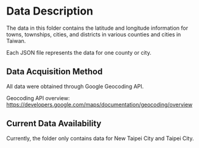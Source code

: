 # Data Description

The data in this folder contains the latitude and longitude information for towns, townships, cities, and districts in various counties and cities in Taiwan.

Each JSON file represents the data for one county or city.

## Data Acquisition Method

All data were obtained through Google Geocoding API.

Geocoding API overview: https://developers.google.com/maps/documentation/geocoding/overview


## Current Data Availability

Currently, the folder only contains data for New Taipei City and Taipei City.
